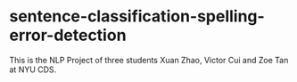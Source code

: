 # sentence-classification-spelling-error-detection
This is the NLP Project of three students Xuan Zhao, Victor Cui and Zoe Tan at NYU CDS.

